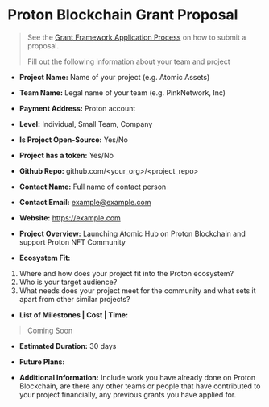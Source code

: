 # Proton Blockchain Grant Proposal

> See the [Grant Framework Application Process](https://github.com/ProtonProtocol/grant-framework#application-process) on how to submit a proposal.
>
> Fill out the following information about your team and project

- **Project Name:** Name of your project (e.g. Atomic Assets)
- **Team Name:** Legal name of your team (e.g. PinkNetwork, Inc)
- **Payment Address:** Proton account
- **Level:** Individual, Small Team, Company
- **Is Project Open-Source:** Yes/No
- **Project has a token:** Yes/No
- **Github Repo:** github.com/<your_org>/<project_repo>

- **Contact Name:** Full name of contact person
- **Contact Email:** example@example.com
- **Website:** https://example.com

- **Project Overview:** Launching Atomic Hub on Proton Blockchain and support Proton NFT Community

- **Ecosystem Fit:**
1. Where and how does your project fit into the Proton ecosystem?
2. Who is your target audience?
3. What needs does your project meet for the community and what sets it apart from other similar projects?

- **List of Milestones | Cost | Time:**

> Coming Soon

- **Estimated Duration:** 30 days
- **Future Plans:**

- **Additional Information:** Include work you have already done on Proton Blockchain, are there any other teams or people that have contributed to your project financially, any previous grants you have applied for.
